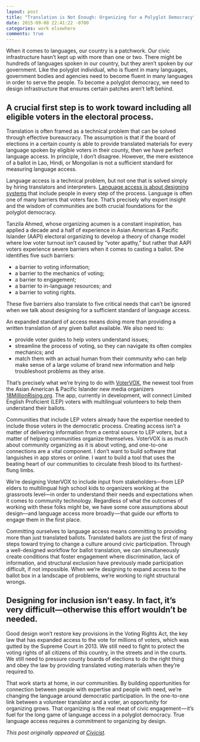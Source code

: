 ```yaml
---
layout: post
title: "Translation is Not Enough: Organizing for a Polyglot Democracy"
date: 2015-09-08 22:41:22 -0700
categories: work elsewhere
comments: true
---
```

When it comes to languages, our country is a patchwork. Our civic infrastructure hasn’t kept up with more than one or two. There might be hundreds of languages spoken in our country, but they aren’t spoken by our government. Like the polyglot individual, who is fluent in many languages, government bodies and agencies need to become fluent in many languages in order to serve the people. To become a polyglot democracy, we need to design infrastructure that ensures certain patches aren’t left behind.

## A crucial first step is to work toward including all eligible voters in the electoral process.

Translation is often framed as a technical problem that can be solved through effective bureaucracy. The assumption is that if the board of elections in a certain county is able to provide translated materials for every language spoken by eligible voters in their county, then we have perfect language access. In principle, I don’t disagree. However, the mere existence of a ballot in Lao, Hindi, or Mongolian is not a sufficient standard for measuring language access.

Language access is a technical problem, but not one that is solved simply by hiring translators and interpreters. [Language access is about designing systems](http://www.demos.org/publication/millions-polls-language-disability-access) that include people in every step of the process. Language is often one of many barriers that voters face. That’s precisely why expert insight and the wisdom of communities are both crucial foundations for the polyglot democracy.

Tanzila Ahmed, whose organizing acumen is a constant inspiration, has applied a decade and a half of experience in Asian American & Pacific Islander (AAPI) electoral organizing to develop a theory of change model where low voter turnout isn’t caused by “voter apathy,” but rather that AAPI voters experience severe barriers when it comes to casting a ballot. She identifies five such barriers:

- a barrier to voting information;
- a barrier to the mechanics of voting;
- a barrier to engagement;
- a barrier to in-language resources; and
- a barrier to voting rights.

These five barriers also translate to five critical needs that can’t be ignored when we talk about designing for a sufficient standard of language access.

An expanded standard of access means doing more than providing a written translation of any given ballot available. We also need to:

- provide voter guides to help voters understand issues;
- streamline the process of voting, so they can navigate its often complex mechanics; and
- match them with an actual human from their community who can help make sense of a large volume of brand new information and help troubleshoot problems as they arise.

That’s precisely what we’re trying to do with [VoterVOX](https://votervox.org), the newest tool from the Asian American & Pacific Islander new media organizers [18MillionRising.org](http://18mr.org). The app, currently in development, will connect Limited English Proficient (LEP) voters with multilingual volunteers to help them understand their ballots.

Communities that include LEP voters already have the expertise needed to include those voters in the democratic process. Creating access isn’t a matter of delivering information from a central source to LEP voters, but a matter of helping communities organize themselves. VoterVOX is as much about community organizing as it is about voting, and one-to-one connections are a vital component. I don’t want to build software that languishes in app stores or online. I want to build a tool that uses the beating heart of our communities to circulate fresh blood to its furthest-flung limbs.

We’re designing VoterVOX to include input from stakeholders—from LEP elders to multilingual high school kids to organizers working at the grassroots level—in order to understand their needs and expectations when it comes to community technology. Regardless of what the outcomes of working with these folks might be, we have some core assumptions about design—and language access more broadly — that guide our efforts to engage them in the first place.

Committing ourselves to language access means committing to providing more than just translated ballots. Translated ballots are just the first of many steps toward trying to change a culture around civic participation. Through a well-designed workflow for ballot translation, we can simultaneously create conditions that foster engagement where discrimination, lack of information, and structural exclusion have previously made participation difficult, if not impossible. When we’re designing to expand access to the ballot box in a landscape of problems, we’re working to right structural wrongs.

## Designing for inclusion isn’t easy. In fact, it’s very difficult—otherwise this effort wouldn’t be needed.

Good design won’t restore key provisions in the Voting Rights Act, the key law that has expanded access to the vote for millions of voters, which was gutted by the Supreme Court in 2013. We still need to fight to protect the voting rights of all citizens of this country, in the streets and in the courts. We still need to pressure county boards of elections to do the right thing and obey the law by providing translated voting materials when they’re required to.

That work starts at home, in our communities. By building opportunities for connection between people with expertise and people with need, we’re changing the language around democratic participation. In the one-to-one link between a volunteer translator and a voter, an opportunity for organizing grows. That organizing is the real meat of civic engagement — it’s fuel for the long game of language access in a polyglot democracy. True language access requires a commitment to organizing by design.

_This post originally appeared at [Civicist](http://civichall.org/civicist/translation-is-not-enough-organizing-for-a-polyglot-democracy/)._
